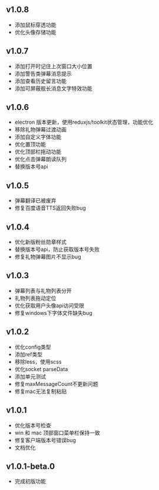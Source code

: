 ## v1.0.8

- 添加鼠标穿透功能
- 优化头像存储功能

## v1.0.7

- 添加打开时记住上次窗口大小位置
- 添加警告类弹幕消息提示
- 添加查看历史留言功能
- 添加可屏蔽舰长消息文字特效功能

## v1.0.6

- electron 版本更新，使用reduxjs/toolkit状态管理，功能优化
- 移除礼物弹幕过渡动画
- 添加自定义字体功能
- 优化置顶功能
- 优化顶部栏拖动功能
- 优化点击弹幕朗读队列
- 替换版本号api

## v1.0.5

- 弹幕翻译已被废弃
- 修复百度语音TTS返回失败bug

## v1.0.4

- 优化新版粉丝勋章样式
- 替换版本号api，防止获取版本号失败
- 修复礼物弹幕图片不显示bug

## v1.0.3

- 弹幕列表与礼物列表分开
- 礼物列表拖动定位
- 优化获取用户头像api访问受限
- 修复windows下字体文件缺失bug

## v1.0.2

- 优化config类型
- 添加ref类型
- 移除less，使用scss
- 优化socket parseData
- 添加单元测试
- 修复maxMessageCount不更新问题
- 修复mac无法复制粘贴

## v1.0.1

- 优化版本号检查
- win 和 mac 顶部窗口菜单栏保持一致
- 修复客户端版本号错误bug
- 文档优化

## v1.0.1-beta.0

- 完成初版功能
